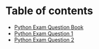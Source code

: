 # Table of contents

* [Python Exam Question Book](README.md)
* [Python Exam Question 1](python-exam-question-1.md)
* [Python Exam Question 2](python-exam-question-2.md)

